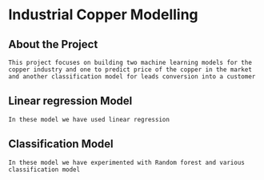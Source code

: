 # Industrial Copper Modelling

## About the Project
    This project focuses on building two machine learning models for the copper industry and one to predict price of the copper in the market and another classification model for leads conversion into a customer

## Linear regression Model
    In these model we have used linear regression

## Classification Model
    In these model we have experimented with Random forest and various classification model

